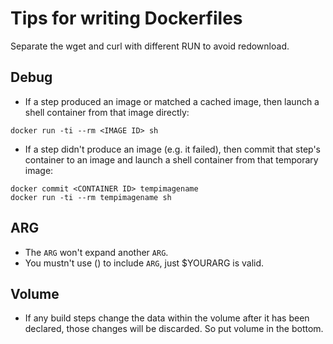 # Tips for writing Dockerfiles
Separate the wget and curl with different RUN to avoid redownload.
## Debug
* If a step produced an image or matched a cached image, then launch a shell container from that image directly:
```shell
docker run -ti --rm <IMAGE ID> sh
```
* If a step didn't produce an image (e.g. it failed), then commit that step's container to an image and launch a shell container from that temporary image:
```shell
docker commit <CONTAINER ID> tempimagename
docker run -ti --rm tempimagename sh
```
## ARG
* The `ARG` won't expand another `ARG`.
* You mustn't use () to include `ARG`, just $YOURARG is valid.
## Volume
* If any build steps change the data within the volume after it has been declared, those changes will be discarded. So put volume in the bottom.



